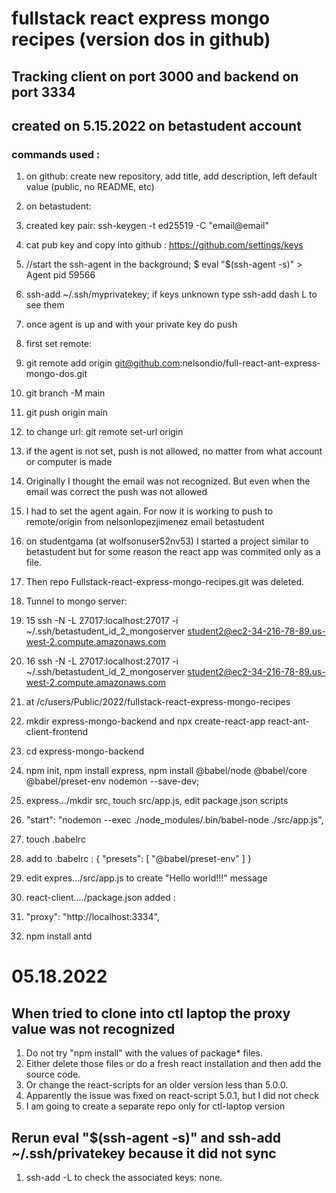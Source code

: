 # fullstack react express mongo recipes (version dos in github)

## Tracking client on port 3000 and backend on port 3334

## created on 5.15.2022 on betastudent account

### commands used :

1. on github: create new repository, add title, add description, left default value (public, no README, etc)
1. on betastudent: 
  1. created key pair: ssh-keygen -t ed25519 -C "email@email"
  1. cat pub key and copy into github : https://github.com/settings/keys
  1. //start the ssh-agent in the background; $ eval "$(ssh-agent -s)" > Agent pid 59566
  1. ssh-add ~/.ssh/myprivatekey; if keys unknown type ssh-add dash L to see them 
  1. once agent is up and with your private key do push
  1. first set remote: 
  1. git remote add origin git@github.com:nelsondio/full-react-ant-express-mongo-dos.git
  1. git branch -M main
  1. git push origin main
  1. to change url: git remote set-url origin <newrepo dot git>
  1. if the agent is not set, push is not allowed, no matter from what account or computer is made
  1. Originally I thought the email was not recognized. But even when the email was correct the push was not allowed
  1. I had to set the agent again. For now it is working to push to remote/origin from nelsonlopezjimenez email betastudent

1. on studentgama (at wolfsonuser52nv53) I started a project similar to betastudent but for some reason the react app was commited only as a file.
1. Then repo Fullstack-react-express-mongo-recipes.git was deleted.
1. Tunnel to mongo server:
1.  15  ssh -N -L 27017:localhost:27017 -i ~/.ssh/betastudent_id_2_mongoserver student2@ec2-34-216-78-89.us-west-2.compute.amazonaws.com
1.  16  ssh -N -L 27017:localhost:27017 -i ~/.ssh/betastudent_id_2_mongoserver student2@ec2-34-216-78-89.us-west-2.compute.amazonaws.com
1. at /c/users/Public/2022/fullstack-react-express-mongo-recipes
1. mkdir express-mongo-backend and npx create-react-app react-ant-client-frontend
1. cd express-mongo-backend
1. npm init, npm install express, npm install @babel/node @babel/core @babel/preset-env nodemon --save-dev; 
1. express.../mkdir src, touch src/app.js, edit package.json scripts 
1. "start": "nodemon --exec ./node_modules/.bin/babel-node ./src/app.js",
1. touch .babelrc
1. add to .babelrc : {
    "presets": [
        "@babel/preset-env"
    ]
}
1. edit expres.../src/app.js to create "Hello world!!!" message
1. react-client..../package.json added :
1. "proxy": "http://localhost:3334",
1. npm install antd

# 05.18.2022

## When tried to clone into ctl laptop the proxy value was not recognized

1. Do not try "npm install" with the values of package* files.
1. Either delete those files or do a fresh react installation and then add the source code.
1. Or change the react-scripts for an older version less than 5.0.0.
1. Apparently the issue was fixed on react-script 5.0.1, but I did not check
1. I am going to create a separate repo only for ctl-laptop version

## Rerun eval "$(ssh-agent -s)" and ssh-add ~/.ssh/privatekey because it did not sync

1. ssh-add -L to check the associated keys: none. 
  
